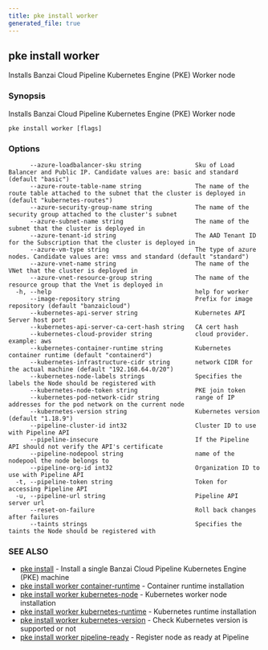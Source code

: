 ```yaml
---
title: pke install worker
generated_file: true
---
```

## pke install worker

Installs Banzai Cloud Pipeline Kubernetes Engine (PKE) Worker node

### Synopsis

Installs Banzai Cloud Pipeline Kubernetes Engine (PKE) Worker node

```
pke install worker [flags]
```

### Options

```
      --azure-loadbalancer-sku string               Sku of Load Balancer and Public IP. Candidate values are: basic and standard (default "basic")
      --azure-route-table-name string               The name of the route table attached to the subnet that the cluster is deployed in (default "kubernetes-routes")
      --azure-security-group-name string            The name of the security group attached to the cluster's subnet
      --azure-subnet-name string                    The name of the subnet that the cluster is deployed in
      --azure-tenant-id string                      The AAD Tenant ID for the Subscription that the cluster is deployed in
      --azure-vm-type string                        The type of azure nodes. Candidate values are: vmss and standard (default "standard")
      --azure-vnet-name string                      The name of the VNet that the cluster is deployed in
      --azure-vnet-resource-group string            The name of the resource group that the Vnet is deployed in
  -h, --help                                        help for worker
      --image-repository string                     Prefix for image repository (default "banzaicloud")
      --kubernetes-api-server string                Kubernetes API Server host port
      --kubernetes-api-server-ca-cert-hash string   CA cert hash
      --kubernetes-cloud-provider string            cloud provider. example: aws
      --kubernetes-container-runtime string         Kubernetes container runtime (default "containerd")
      --kubernetes-infrastructure-cidr string       network CIDR for the actual machine (default "192.168.64.0/20")
      --kubernetes-node-labels strings              Specifies the labels the Node should be registered with
      --kubernetes-node-token string                PKE join token
      --kubernetes-pod-network-cidr string          range of IP addresses for the pod network on the current node
      --kubernetes-version string                   Kubernetes version (default "1.18.9")
      --pipeline-cluster-id int32                   Cluster ID to use with Pipeline API
      --pipeline-insecure                           If the Pipeline API should not verify the API's certificate
      --pipeline-nodepool string                    name of the nodepool the node belongs to
      --pipeline-org-id int32                       Organization ID to use with Pipeline API
  -t, --pipeline-token string                       Token for accessing Pipeline API
  -u, --pipeline-url string                         Pipeline API server url
      --reset-on-failure                            Roll back changes after failures
      --taints strings                              Specifies the taints the Node should be registered with
```

### SEE ALSO

* [pke install](/docs/pke/cli/reference/pke_install/)	 - Install a single Banzai Cloud Pipeline Kubernetes Engine (PKE) machine
* [pke install worker container-runtime](/docs/pke/cli/reference/pke_install_worker_container-runtime/)	 - Container runtime installation
* [pke install worker kubernetes-node](/docs/pke/cli/reference/pke_install_worker_kubernetes-node/)	 - Kubernetes worker node installation
* [pke install worker kubernetes-runtime](/docs/pke/cli/reference/pke_install_worker_kubernetes-runtime/)	 - Kubernetes runtime installation
* [pke install worker kubernetes-version](/docs/pke/cli/reference/pke_install_worker_kubernetes-version/)	 - Check Kubernetes version is supported or not
* [pke install worker pipeline-ready](/docs/pke/cli/reference/pke_install_worker_pipeline-ready/)	 - Register node as ready at Pipeline


